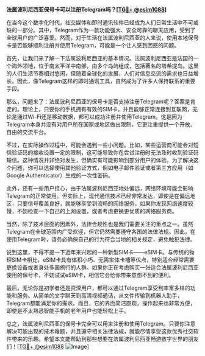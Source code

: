 **法属波利尼西亚保号卡可以注册Telegram吗？[[TG💪+ @esim1088](https://t.me/s/esim1088)]**

在当今这个数字化时代，社交媒体和即时通讯软件已经成为人们日常生活中不可或缺的一部分。其中，Telegram作为一款功能强大、安全可靠的聊天应用，受到了全球用户的广泛喜爱。然而，对于生活在法属波利尼西亚的人来说，使用本地保号卡是否能够顺利注册并使用Telegram，可能是一个让人感到困惑的问题。

首先，让我们来了解一下法属波利尼西亚的基本情况。法属波利尼西亚是法国的一个海外领地，位于南太平洋中南部，由多个岛屿组成，包括著名的塔希提岛。这里的人们生活节奏相对悠闲，但随着全球化的发展，人们对信息交流的需求也日益增长。因此，像Telegram这样的即时通讯工具，自然成为了许多人保持联系的重要手段。

那么，问题来了：法属波利尼西亚的保号卡是否支持注册Telegram呢？答案是肯定的。理论上，只要你的手机拥有有效的SIM卡，并且能够正常连接到互联网，无论是通过Wi-Fi还是移动数据，都可以成功注册并使用Telegram。这是因为Telegram本身并没有对用户所在国家或地区做出限制，它更注重提供一个开放、自由的交流平台。

不过，在实际操作过程中，可能会遇到一些小问题。比如，某些运营商可能会对短信验证码的接收设置一定的限制，这可能导致你在尝试注册时无法及时收到验证码短信。这种情况并非绝对发生，但确实有可能影响到部分用户的体验。为了解决这个问题，你可以选择使用其他验证方式，例如电子邮件验证或者第三方应用（如Google Authenticator）生成的一次性密码。

此外，还有一些用户担心，由于法属波利尼西亚地处偏远，网络环境可能会影响Telegram的正常使用。但实际上，现代通信技术已经非常发达，即使是在偏远地区，只要信号覆盖良好，就能够享受到流畅的网络服务。如果你发现网络速度较慢，不妨检查一下自己的上网设置，或者考虑更换更优质的网络服务商。

当然，除了技术层面的因素外，法律合规性也是我们需要关注的重点之一。虽然Telegram在全球范围内广受欢迎，但它仍然需要遵守各国的法律法规。因此，在使用Telegram时，请务必确保自己的行为符合当地的相关规定，避免触犯法律。

说到这里，不得不提一下近年来兴起的一种新型SIM卡——eSIM卡。与传统的物理SIM卡相比，eSIM卡具有体积小巧、无需实体卡槽等优点，特别适合经常需要更换设备或者身处多国旅行的人群。如果你正在考虑购买一张适合法属波利尼西亚使用的保号卡，不妨试试eSIM卡，相信它会给你带来意想不到的便利。

最后，无论你是初学者还是资深用户，都可以通过Telegram享受到丰富多样的功能和服务。从简单的文字聊天到高清视频通话，从文件传输到机器人助手，Telegram都能满足你的需求。而且，它的界面简洁直观，操作起来也非常方便，即使是不太熟悉智能手机的老年用户也能轻松上手。

总之，法属波利尼西亚的保号卡完全可以用来注册和使用Telegram。只要你注意解决可能出现的技术难题，并且遵守相关法律法规，就能尽情享受这款优秀社交软件带来的乐趣。希望本文能帮助到那些想要在法属波利尼西亚畅游数字世界的朋友们！[[TG💪+ @esim1088](https://t.me/s/esim1088) ![Image](https://i.postimg.cc/4NQfJmqS/Snipaste-2025-05-13-00-14-12.png)]